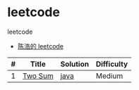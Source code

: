 # leetcode
leetcode

- [陈浩的 leetcode](https://github.com/haoel/leetcode)

| # | Title | Solution | Difficulty |
|---| ----- | -------- | ---------- |
|1|[Two Sum](https://oj.leetcode.com/problems/two-sum/)| [java](./algorithms/twoSum/MainClass.java)|Medium|


